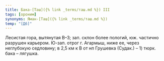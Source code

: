```yaml
---
title: Бака-[Таш]({% link _terms/таш.md %}) III
tags: [ороним]
synonyms: Яман-[Таш]({% link _terms/таш.md %})
temp: "[Д6]"
---
```


Лесистая гора, вытянутая В–З; зап. склон более пологий, юж. частично разрушен
карьером. Ю-зап. отрог г. Агармыш, ниже ее, через неглубокую седловину; в 2,5 км
к В от нп Грушевка (Судак.) – 1) тюрк. бака – лягушка.
